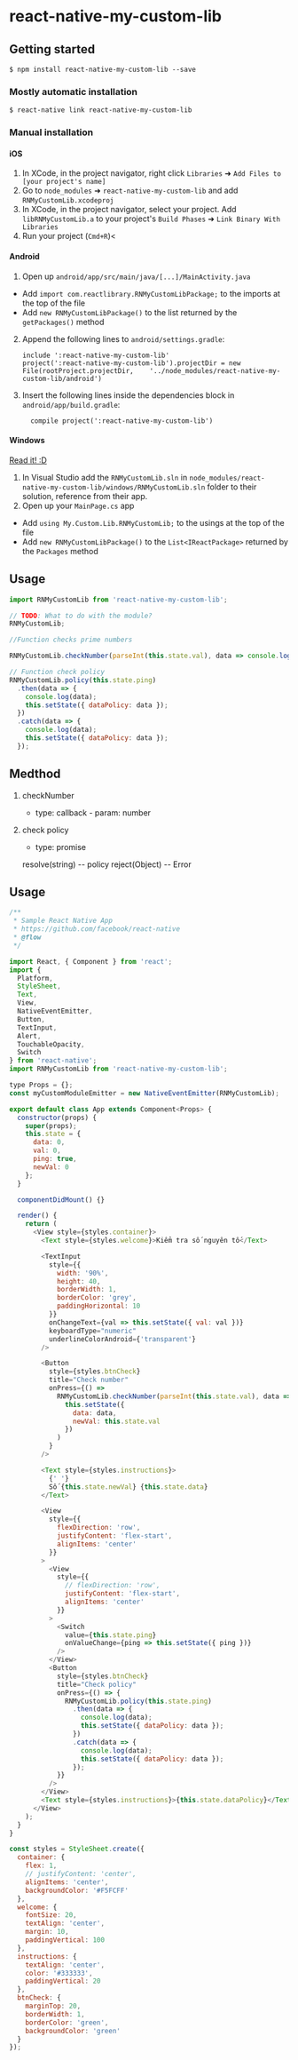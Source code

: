 # react-native-my-custom-lib

## Getting started

`$ npm install react-native-my-custom-lib --save`

### Mostly automatic installation

`$ react-native link react-native-my-custom-lib`

### Manual installation

#### iOS

1.  In XCode, in the project navigator, right click `Libraries` ➜ `Add Files to [your project's name]`
2.  Go to `node_modules` ➜ `react-native-my-custom-lib` and add `RNMyCustomLib.xcodeproj`
3.  In XCode, in the project navigator, select your project. Add `libRNMyCustomLib.a` to your project's `Build Phases` ➜ `Link Binary With Libraries`
4.  Run your project (`Cmd+R`)<

#### Android

1.  Open up `android/app/src/main/java/[...]/MainActivity.java`

* Add `import com.reactlibrary.RNMyCustomLibPackage;` to the imports at the top of the file
* Add `new RNMyCustomLibPackage()` to the list returned by the `getPackages()` method

2.  Append the following lines to `android/settings.gradle`:
    ```
    include ':react-native-my-custom-lib'
    project(':react-native-my-custom-lib').projectDir = new File(rootProject.projectDir, 	'../node_modules/react-native-my-custom-lib/android')
    ```
3.  Insert the following lines inside the dependencies block in `android/app/build.gradle`:
    ```
      compile project(':react-native-my-custom-lib')
    ```

#### Windows

[Read it! :D](https://github.com/ReactWindows/react-native)

1.  In Visual Studio add the `RNMyCustomLib.sln` in `node_modules/react-native-my-custom-lib/windows/RNMyCustomLib.sln` folder to their solution, reference from their app.
2.  Open up your `MainPage.cs` app

* Add `using My.Custom.Lib.RNMyCustomLib;` to the usings at the top of the file
* Add `new RNMyCustomLibPackage()` to the `List<IReactPackage>` returned by the `Packages` method

## Usage

```javascript
import RNMyCustomLib from 'react-native-my-custom-lib';

// TODO: What to do with the module?
RNMyCustomLib;
```

```javascript
//Function checks prime numbers

RNMyCustomLib.checkNumber(parseInt(this.state.val), data => console.log(data));
```

```javascript
// Function check policy
RNMyCustomLib.policy(this.state.ping)
  .then(data => {
    console.log(data);
    this.setState({ dataPolicy: data });
  })
  .catch(data => {
    console.log(data);
    this.setState({ dataPolicy: data });
  });
```

## Medthod

1.  checkNumber

    * type: callback - param: number

2.  check policy

    * type: promise

    resolve(string) -- policy
    reject(Object) -- Error

## Usage

```javascript
/**
 * Sample React Native App
 * https://github.com/facebook/react-native
 * @flow
 */

import React, { Component } from 'react';
import {
  Platform,
  StyleSheet,
  Text,
  View,
  NativeEventEmitter,
  Button,
  TextInput,
  Alert,
  TouchableOpacity,
  Switch
} from 'react-native';
import RNMyCustomLib from 'react-native-my-custom-lib';

type Props = {};
const myCustomModuleEmitter = new NativeEventEmitter(RNMyCustomLib);

export default class App extends Component<Props> {
  constructor(props) {
    super(props);
    this.state = {
      data: 0,
      val: 0,
      ping: true,
      newVal: 0
    };
  }

  componentDidMount() {}

  render() {
    return (
      <View style={styles.container}>
        <Text style={styles.welcome}>Kiểm tra số nguyên tố</Text>

        <TextInput
          style={{
            width: '90%',
            height: 40,
            borderWidth: 1,
            borderColor: 'grey',
            paddingHorizontal: 10
          }}
          onChangeText={val => this.setState({ val: val })}
          keyboardType="numeric"
          underlineColorAndroid={'transparent'}
        />

        <Button
          style={styles.btnCheck}
          title="Check number"
          onPress={() =>
            RNMyCustomLib.checkNumber(parseInt(this.state.val), data =>
              this.setState({
                data: data,
                newVal: this.state.val
              })
            )
          }
        />

        <Text style={styles.instructions}>
          {' '}
          Số {this.state.newVal} {this.state.data}
        </Text>

        <View
          style={{
            flexDirection: 'row',
            justifyContent: 'flex-start',
            alignItems: 'center'
          }}
        >
          <View
            style={{
              // flexDirection: 'row',
              justifyContent: 'flex-start',
              alignItems: 'center'
            }}
          >
            <Switch
              value={this.state.ping}
              onValueChange={ping => this.setState({ ping })}
            />
          </View>
          <Button
            style={styles.btnCheck}
            title="Check policy"
            onPress={() => {
              RNMyCustomLib.policy(this.state.ping)
                .then(data => {
                  console.log(data);
                  this.setState({ dataPolicy: data });
                })
                .catch(data => {
                  console.log(data);
                  this.setState({ dataPolicy: data });
                });
            }}
          />
        </View>
        <Text style={styles.instructions}>{this.state.dataPolicy}</Text>
      </View>
    );
  }
}

const styles = StyleSheet.create({
  container: {
    flex: 1,
    // justifyContent: 'center',
    alignItems: 'center',
    backgroundColor: '#F5FCFF'
  },
  welcome: {
    fontSize: 20,
    textAlign: 'center',
    margin: 10,
    paddingVertical: 100
  },
  instructions: {
    textAlign: 'center',
    color: '#333333',
    paddingVertical: 20
  },
  btnCheck: {
    marginTop: 20,
    borderWidth: 1,
    borderColor: 'green',
    backgroundColor: 'green'
  }
});
```
